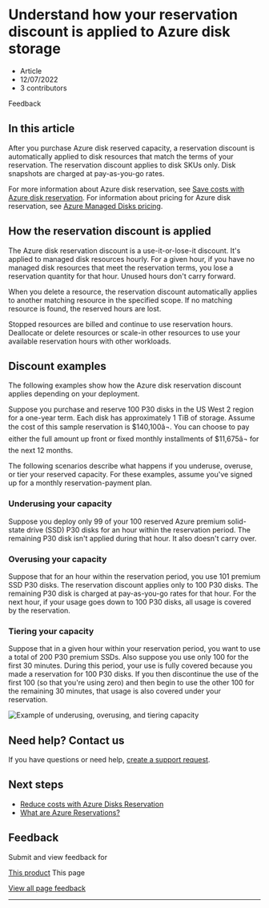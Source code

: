 # Understand how your reservation discount is applied to Azure disk storage

* Article
* 12/07/2022
* 3 contributors

Feedback

## In this article

After you purchase Azure disk reserved capacity, a reservation discount is automatically applied to disk resources that match the terms of your reservation. The reservation discount applies to disk SKUs only. Disk snapshots are charged at pay-as-you-go rates.

For more information about Azure disk reservation, see [Save costs with Azure disk reservation](../../virtual-machines/disks-reserved-capacity). For information about pricing for Azure disk reservation, see [Azure Managed Disks pricing](https://azure.microsoft.com/pricing/details/managed-disks/).

## How the reservation discount is applied

The Azure disk reservation discount is a use-it-or-lose-it discount. It's applied to managed disk resources hourly. For a given hour, if you have no managed disk resources that meet the reservation terms, you lose a reservation quantity for that hour. Unused hours don't carry forward.

When you delete a resource, the reservation discount automatically applies to another matching resource in the specified scope. If no matching resource is found, the reserved hours are lost.

Stopped resources are billed and continue to use reservation hours. Deallocate or delete resources or scale-in other resources to use your available reservation hours with other workloads.

## Discount examples

The following examples show how the Azure disk reservation discount applies depending on your deployment.

Suppose you purchase and reserve 100 P30 disks in the US West 2 region for a one-year term. Each disk has approximately 1 TiB of storage. Assume the cost of this sample reservation is $140,100â¬. You can choose to pay either the full amount up front or fixed monthly installments of $11,675â¬ for the next 12 months.

The following scenarios describe what happens if you underuse, overuse, or tier your reserved capacity. For these examples, assume you've signed up for a monthly reservation-payment plan.

### Underusing your capacity

Suppose you deploy only 99 of your 100 reserved Azure premium solid-state drive (SSD) P30 disks for an hour within the reservation period. The remaining P30 disk isn't applied during that hour. It also doesn't carry over.

### Overusing your capacity

Suppose that for an hour within the reservation period, you use 101 premium SSD P30 disks. The reservation discount applies only to 100 P30 disks. The remaining P30 disk is charged at pay-as-you-go rates for that hour. For the next hour, if your usage goes down to 100 P30 disks, all usage is covered by the reservation.

### Tiering your capacity

Suppose that in a given hour within your reservation period, you want to use a total of 200 P30 premium SSDs. Also suppose you use only 100 for the first 30 minutes. During this period, your use is fully covered because you made a reservation for 100 P30 disks. If you then discontinue the use of the first 100 (so that you're using zero) and then begin to use the other 100 for the remaining 30 minutes, that usage is also covered under your reservation.

![Example of underusing, overusing, and tiering capacity](media/understand-disk-reservations/reserved-disks-example-scenarios.png)

## Need help? Contact us

If you have questions or need help, [create a support request](https://go.microsoft.com/fwlink/?linkid=2083458).

## Next steps

* [Reduce costs with Azure Disks Reservation](../../virtual-machines/disks-reserved-capacity)
* [What are Azure Reservations?](save-compute-costs-reservations)

## Feedback

Submit and view feedback for

[This product](https://feedback.azure.com/d365community/forum/f54500da-fd24-ec11-b6e6-000d3a4f07b8)
This page

[View all page feedback](https://github.com/MicrosoftDocs/azure-docs/issues)

---
